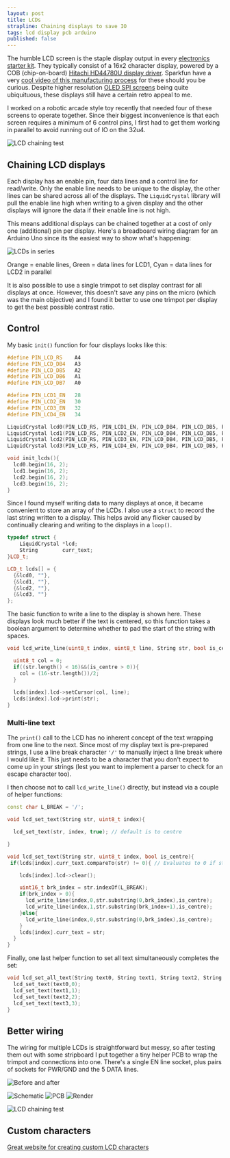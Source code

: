 ```yaml
---
layout: post
title: LCDs
strapline: Chaining displays to save IO
tags: lcd display pcb arduino
published: false
---
```


The humble LCD screen is the staple display output in every [electronics starter kit](https://banggood.com/Geekcreit-UNO-R3-Basic-Starter-Learning-Kit-No-Battery-Version-For-Arduino-p-1133595.html). They typically consist of a 16x2 character display, powered by a COB (chip-on-board) [Hitachi HD44780U display driver](https://cdn-shop.adafruit.com/datasheets/HD44780.pdf). Sparkfun have a very [cool video of this manufacturing process](https://learn.sparkfun.com/tutorials/how-chip-on-boards-are-made) for these should you be curious. Despite higher resolution [OLED SPI screens](https://www.adafruit.com/product/938) being quite ubiquituous, these displays still have a certain retro appeal to me.

I worked on a robotic arcade style toy recently that needed four of these screens to operate together. Since their biggest inconvenience is that each screen requires a minimum of 6 control pins, I first had to get them working in parallel to avoid running out of IO on the 32u4.

![LCD chaining test](/images/posts/LCDs/backs.jpg)

## Chaining LCD displays ##

Each display has an enable pin, four data lines and a control line for read/write. Only the enable line needs to be unique to the display, the other lines can be shared across all of the displays. The `LiquidCrystal` library will pull the enable line high when writing to a given display and the other displays will ignore the data if their enable line is not high.

This means additional displays can be chained together at a cost of only one (additional) pin per display. Here's a breadboard wiring diagram for an Arduino Uno since its the easiest way to show what's happening: 

![LCDs in series](/images/posts/LCDs/lcd-dual-wiring.png)

Orange = enable lines, Green = data lines for LCD1, Cyan = data lines for LCD2 in parallel

It is also possible to use a single trimpot to set display contrast for all displays at once. However, this doesn't save any pins on the micro (which was the main objective) and I found it better to use one trimpot per display to get the best possible contrast ratio. 

## Control ##

My basic `init()` function for four displays looks like this:

```c++
#define PIN_LCD_RS    A4
#define PIN_LCD_DB4   A3
#define PIN_LCD_DB5   A2
#define PIN_LCD_DB6   A1
#define PIN_LCD_DB7   A0

#define PIN_LCD1_EN   28
#define PIN_LCD2_EN   30
#define PIN_LCD3_EN   32
#define PIN_LCD4_EN   34

LiquidCrystal lcd0(PIN_LCD_RS, PIN_LCD1_EN, PIN_LCD_DB4, PIN_LCD_DB5, PIN_LCD_DB6, PIN_LCD_DB7);
LiquidCrystal lcd1(PIN_LCD_RS, PIN_LCD2_EN, PIN_LCD_DB4, PIN_LCD_DB5, PIN_LCD_DB6, PIN_LCD_DB7);
LiquidCrystal lcd2(PIN_LCD_RS, PIN_LCD3_EN, PIN_LCD_DB4, PIN_LCD_DB5, PIN_LCD_DB6, PIN_LCD_DB7);
LiquidCrystal lcd3(PIN_LCD_RS, PIN_LCD4_EN, PIN_LCD_DB4, PIN_LCD_DB5, PIN_LCD_DB6, PIN_LCD_DB7);

void init_lcds(){
  lcd0.begin(16, 2);
  lcd1.begin(16, 2);
  lcd2.begin(16, 2);
  lcd3.begin(16, 2);
}
```

Since I found myself writing data to many displays at once, it became convenient to store an array of the LCDs. I also use a `struct` to record the last string written to a display. This helps avoid any flicker caused by continually clearing and writing to the displays in a `loop()`.

```c++
typedef struct {
    LiquidCrystal *lcd;
    String        curr_text;
}LCD_t;

LCD_t lcds[] = {
  {&lcd0, ""},
  {&lcd1, ""},
  {&lcd2, ""},
  {&lcd3, ""}
}; 
```

The basic function to write a line to the display is shown here. These displays look much better if the text is centered, so this function takes a boolean argument to determine whether to pad the start of the string with spaces.

```c++
void lcd_write_line(uint8_t index, uint8_t line, String str, bool is_centre){

  uint8_t col = 0;
  if((str.length() < 16)&&(is_centre > 0)){
    col = (16-str.length())/2;
  }
  
  lcds[index].lcd->setCursor(col, line);
  lcds[index].lcd->print(str);
}
```

### Multi-line text ###

The `print()` call to the LCD has no inherent concept of the text wrapping from one line to the next. Since most of my display text is pre-prepared strings, I use a line break character `'/'` to manually inject a line break where I would like it. This just needs to be a character that you don't expect to come up in your strings (lest you want to implement a parser to check for an escape character too).

I then choose not to call `lcd_write_line()` directly, but instead via a couple of helper functions:

```c++
const char L_BREAK = '/';

void lcd_set_text(String str, uint8_t index){

  lcd_set_text(str, index, true); // default is to centre

}

void lcd_set_text(String str, uint8_t index, bool is_centre){
 if(lcds[index].curr_text.compareTo(str) != 0){ // Evaluates to 0 if strings are equal

    lcds[index].lcd->clear();

    uint16_t brk_index = str.indexOf(L_BREAK);
    if(brk_index > 0){
      lcd_write_line(index,0,str.substring(0,brk_index),is_centre);
      lcd_write_line(index,1,str.substring(brk_index+1),is_centre);
    }else{
      lcd_write_line(index,0,str.substring(0,brk_index),is_centre);
    }
    lcds[index].curr_text = str;
  }
}
```

Finally, one last helper function to set all text simultaneously completes the set:

```c++
void lcd_set_all_text(String text0, String text1, String text2, String text3){
  lcd_set_text(text0,0);
  lcd_set_text(text1,1);
  lcd_set_text(text2,2);
  lcd_set_text(text3,3);
}
```

## Better wiring ##

The wiring for multiple LCDs is straightforward but messy, so after testing them out with some stripboard I put together a tiny helper PCB to wrap the trimpot and connections into one. There's a single EN line socket, plus pairs of sockets for PWR/GND and the 5 DATA lines.

![Before and after](/images/posts/LCDs/before-after.jpg)

![Schematic](/images/posts/LCDs/schematic.png)
![PCB](/images/posts/LCDs/pcb.png)
![Render](/images/posts/LCDs/render.png)

![LCD chaining test](/images/posts/LCDs/chained.jpg)

## Custom characters ## 

[Great website for creating custom LCD characters](https://www.quinapalus.com/hd44780udg.html)